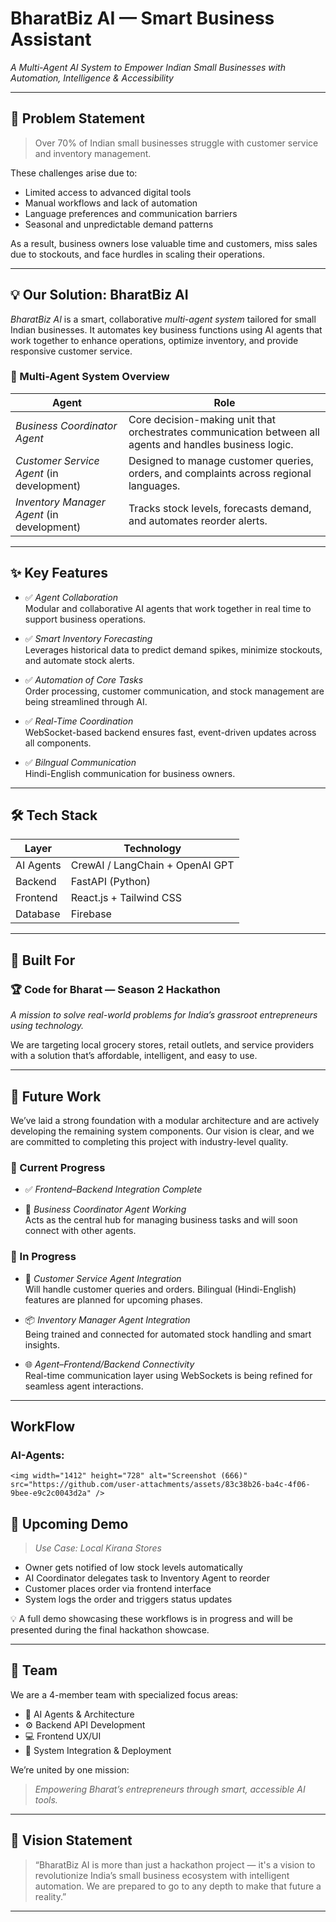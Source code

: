 # BharatBiz AI — Smart Business Assistant

*A Multi-Agent AI System to Empower Indian Small Businesses with Automation, Intelligence & Accessibility*

---

## 🎯 Problem Statement

> Over 70% of Indian small businesses struggle with customer service and inventory management.

These challenges arise due to:
- Limited access to advanced digital tools
- Manual workflows and lack of automation
- Language preferences and communication barriers
- Seasonal and unpredictable demand patterns

As a result, business owners lose valuable time and customers, miss sales due to stockouts, and face hurdles in scaling their operations.

---

## 💡 Our Solution: BharatBiz AI

*BharatBiz AI* is a smart, collaborative *multi-agent system* tailored for small Indian businesses. It automates key business functions using AI agents that work together to enhance operations, optimize inventory, and provide responsive customer service.

### 🧠 Multi-Agent System Overview

| Agent | Role |
|-------|------|
| *Business Coordinator Agent* | Core decision-making unit that orchestrates communication between all agents and handles business logic. |
| *Customer Service Agent* (in development) | Designed to manage customer queries, orders, and complaints across regional languages. |
| *Inventory Manager Agent* (in development) | Tracks stock levels, forecasts demand, and automates reorder alerts. |

---

## ✨ Key Features

- ✅ *Agent Collaboration*  
  Modular and collaborative AI agents that work together in real time to support business operations.

- ✅ *Smart Inventory Forecasting*  
  Leverages historical data to predict demand spikes, minimize stockouts, and automate stock alerts.

- ✅ *Automation of Core Tasks*  
  Order processing, customer communication, and stock management are being streamlined through AI.

- ✅ *Real-Time Coordination*  
  WebSocket-based backend ensures fast, event-driven updates across all components.
  
- ✅ *Bilngual Communication*  
  Hindi-English communication for business owners.

---

## 🛠 Tech Stack

| Layer      | Technology                         |
|------------|-------------------------------------|
| AI Agents  | CrewAI / LangChain + OpenAI GPT     |
| Backend    | FastAPI (Python)                    |
| Frontend   | React.js + Tailwind CSS             |
| Database   | Firebase                            |

---

## 🚀 Built For

### 🏆 Code for Bharat — Season 2 Hackathon  
*A mission to solve real-world problems for India’s grassroot entrepreneurs using technology.*

We are targeting local grocery stores, retail outlets, and service providers with a solution that’s affordable, intelligent, and easy to use.

---

## 🔮 Future Work

We’ve laid a strong foundation with a modular architecture and are actively developing the remaining system components. Our vision is clear, and we are committed to completing this project with industry-level quality.

### 🧩 Current Progress

- ✅ *Frontend–Backend Integration Complete*  

- 🧠 *Business Coordinator Agent Working*  
  Acts as the central hub for managing business tasks and will soon connect with other agents.

### 🔧 In Progress

- 🤖 *Customer Service Agent Integration*  
  Will handle customer queries and orders. Bilingual (Hindi-English) features are planned for upcoming phases.

- 📦 *Inventory Manager Agent Integration*  
  Being trained and connected for automated stock handling and smart insights.

- 🌐 *Agent–Frontend/Backend Connectivity*  
  Real-time communication layer using WebSockets is being refined for seamless agent interactions.

---
## WorkFlow
 ### AI-Agents:
    <img width="1412" height="728" alt="Screenshot (666)" src="https://github.com/user-attachments/assets/83c38b26-ba4c-4f06-9bee-e9c2c0043d2a" />

## 🎪 Upcoming Demo

> *Use Case: Local Kirana Stores*

- Owner gets notified of low stock levels automatically
- AI Coordinator delegates task to Inventory Agent to reorder
- Customer places order via frontend interface
- System logs the order and triggers status updates

💡 A full demo showcasing these workflows is in progress and will be presented during the final hackathon showcase.

---

## 👥 Team

We are a 4-member team with specialized focus areas:
- 🧠 AI Agents & Architecture
- ⚙ Backend API Development
- 💻 Frontend UX/UI
- 🔁 System Integration & Deployment

We’re united by one mission:  
> *Empowering Bharat’s entrepreneurs through smart, accessible AI tools.*

---

## 🌟 Vision Statement

> “BharatBiz AI is more than just a hackathon project — it's a vision to revolutionize India’s small business ecosystem with intelligent automation. We are prepared to go to any depth to make that future a reality.”

---

